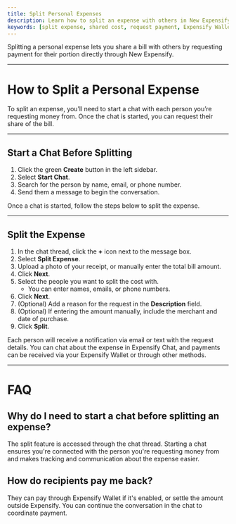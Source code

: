 ```yaml
---
title: Split Personal Expenses
description: Learn how to split an expense with others in New Expensify, including how to initiate a chat before making a request.
keywords: [split expense, shared cost, request payment, Expensify Wallet, start chat, New Expensify]
---
```


Splitting a personal expense lets you share a bill with others by requesting payment for their portion directly through New Expensify.

---

# How to Split a Personal Expense

To split an expense, you’ll need to start a chat with each person you’re requesting money from. Once the chat is started, you can request their share of the bill.

---

## Start a Chat Before Splitting

1. Click the green **Create** button in the left sidebar.
2. Select **Start Chat**.
3. Search for the person by name, email, or phone number.
4. Send them a message to begin the conversation.

Once a chat is started, follow the steps below to split the expense.

---

## Split the Expense

1. In the chat thread, click the **+** icon next to the message box.
2. Select **Split Expense**.
3. Upload a photo of your receipt, or manually enter the total bill amount.
4. Click **Next**.
5. Select the people you want to split the cost with.
    - You can enter names, emails, or phone numbers.
6. Click **Next**.
7. (Optional) Add a reason for the request in the **Description** field.
8. (Optional) If entering the amount manually, include the merchant and date of purchase.
9. Click **Split**.

Each person will receive a notification via email or text with the request details. You can chat about the expense in Expensify Chat, and payments can be received via your Expensify Wallet or through other methods.

---

# FAQ

## Why do I need to start a chat before splitting an expense?

The split feature is accessed through the chat thread. Starting a chat ensures you're connected with the person you're requesting money from and makes tracking and communication about the expense easier.

## How do recipients pay me back?

They can pay through Expensify Wallet if it's enabled, or settle the amount outside Expensify. You can continue the conversation in the chat to coordinate payment.

